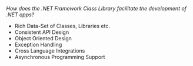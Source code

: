 *How does the .NET Framework Class Library facilitate the development of .NET apps?*

- Rich Data-Set of Classes, Libraries etc.
- Consistent API Design
- Object Oriented Design
- Exception Handling
- Cross Language Integrations
- Asynchronous Programming Support
